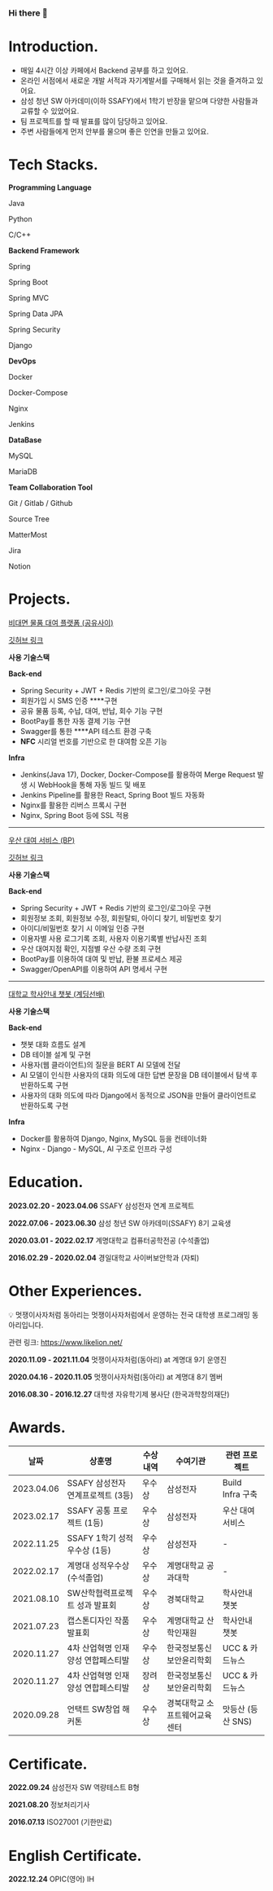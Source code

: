 ### Hi there 👋

# Introduction.

- 매일 4시간 이상 카페에서 Backend 공부를 하고 있어요.
- 온라인 서점에서 새로운 개발 서적과 자기계발서를 구매해서 읽는 것을 즐겨하고 있어요.
- 삼성 청년 SW 아카데미(이하 SSAFY)에서 1학기 반장을 맡으며 다양한 사람들과 교류할 수 있었어요.
- 팀 프로젝트를 할 때 발표를 많이 담당하고 있어요.
- 주변 사람들에게 먼저 안부를 물으며 좋은 인연을 만들고 있어요.

# Tech Stacks.

**Programming Language**

Java

Python

C/C++

**Backend Framework**

Spring

Spring Boot

Spring MVC

Spring Data JPA

Spring Security

Django

**DevOps**

Docker

Docker-Compose

Nginx

Jenkins

**DataBase**

MySQL

MariaDB

**Team Collaboration Tool**

Git / Gitlab / Github

Source Tree

MatterMost

Jira

Notion

# Projects.

[비대면 물품 대여 플랫폼 (공유사이)](https://www.notion.so/51862a77bbdd4d8ba2c28cbab7ab8884?pvs=21)

[깃허브 링크](https://github.com/miracle3070/share42)

**사용 기술스택**

**Back-end**

- Spring Security + JWT + Redis 기반의 로그인/로그아웃 구현
- 회원가입 시 SMS 인증 ****구현
- 공유 물품 등록, 수납, 대여, 반납, 회수 기능 구현
- BootPay를 통한 자동 결제 기능 구현
- Swagger를 통한 ****API 테스트 환경 구축
- **NFC** 시리얼 번호를 기반으로 한 대여함 오픈 기능

**Infra**

- Jenkins(Java 17), Docker, Docker-Compose를 활용하여 Merge Request 발생 시 WebHook을 통해 자동 빌드 및 배포
- Jenkins Pipeline를 활용한 React, Spring Boot 빌드 자동화
- Nginx를 활용한 리버스 프록시 구현
- Nginx, Spring Boot 등에 SSL 적용

---

[우산 대여 서비스 (BP)](https://www.notion.so/BP-f73909c374834406a84101edd5c9f9b9?pvs=21)

[깃허브 링크](https://github.com/miracle3070/kiosk-bp)

**사용 기술스택**

**Back-end**

- Spring Security + JWT + Redis 기반의 로그인/로그아웃 구현
- 회원정보 조회, 회원정보 수정, 회원탈퇴, 아이디 찾기, 비밀번호 찾기
- 아이디/비밀번호 찾기 시 이메일 인증 구현
- 이용자별 사용 로그기록 조회, 사용자 이용기록별 반납사진 조회
- 우산 대여지점 확인, 지점별 우산 수량 조회 구현
- BootPay를 이용하여 대여 및 반납, 환불 프로세스 제공
- Swagger/OpenAPI를 이용하여 API 명세서 구현

---

[대학교 학사안내 챗봇 (계딩선배)](https://www.notion.so/bb5956f235284e9da1f074555abcd7a7?pvs=21)

**사용 기술스택**

**Back-end**

- 챗봇 대화 흐름도 설계
- DB 테이블 설계 및 구현
- 사용자(웹 클라이언트)의 질문을 BERT AI 모델에 전달
- AI 모델이 인식한 사용자의 대화 의도에 대한 답변 문장을 DB 테이블에서 탐색 후 반환하도록 구현
- 사용자의 대화 의도에 따라 Django에서 동적으로 JSON을 만들어 클라이언트로 반환하도록 구현

**Infra**

- Docker를 활용하여 Django, Nginx, MySQL 등을 컨테이너화
- Nginx - Django - MySQL, AI 구조로 인프라 구성

# Education.

**2023.02.20 - 2023.04.06**   SSAFY 삼성전자 연계 프로젝트 

**2022.07.06 - 2023.06.30**   삼성 청년 SW 아카데미(SSAFY) 8기 교육생

**2020.03.01 - 2022.02.17**   계명대학교 컴퓨터공학전공 (수석졸업)

**2016.02.29 - 2020.02.04**   경일대학교 사이버보안학과 (자퇴)

# Other Experiences.

<aside>
💡 멋쟁이사자처럼 동아리는 멋쟁이사자처럼에서 운영하는 전국 대학생 프로그래밍 동아리입니다.

관련 링크: https://www.likelion.net/

</aside>

**2020.11.09 - 2021.11.04**  멋쟁이사자처럼(동아리) at 계명대 9기 운영진

**2020.04.16 - 2020.11.05**  멋쟁이사자처럼(동아리) at 계명대 8기 멤버

**2016.08.30 - 2016.12.27**  대학생 자유학기제 봉사단 (한국과학창의재단)

# Awards.

| 날짜 | 상훈명 | 수상내역 | 수여기관 | 관련 프로젝트 |
| --- | --- | --- | --- | --- |
| 2023.04.06 | SSAFY 삼성전자 연계프로젝트 (3등) | 우수상 | 삼성전자 | Build Infra 구축 |
| 2023.02.17 | SSAFY 공통 프로젝트 (1등) | 우수상 | 삼성전자 | 우산 대여 서비스 |
| 2022.11.25 | SSAFY 1학기 성적우수상 (1등) | 우수상 | 삼성전자 | - |
| 2022.02.17 | 계명대 성적우수상 (수석졸업) | 우수상 | 계명대학교 공과대학 | - |
| 2021.08.10 | SW산학협력프로젝트 성과 발표회 | 우수상 | 경북대학교 | 학사안내 챗봇 |
| 2021.07.23 | 캡스톤디자인 작품 발표회 | 우수상 | 계명대학교 산학인재원 | 학사안내 챗봇 |
| 2020.11.27 | 4차 산업혁명 인재양성 연합페스티발 | 우수상 | 한국정보통신보안윤리학회 | UCC & 카드뉴스 |
| 2020.11.27 | 4차 산업혁명 인재양성 연합페스티발 | 장려상 | 한국정보통신보안윤리학회 | UCC & 카드뉴스 |
| 2020.09.28 | 언택트 SW창업 해커톤 | 우수상 | 경북대학교 소프트웨어교육센터 | 맛등산 (등산 SNS) |

# Certificate.

**2022.09.24**  삼성전자 SW 역량테스트 B형

**2021.08.20**  정보처리기사

**2016.07.13**  ISO27001 (기한만료)


# English Certificate.

**2022.12.24**  OPIC(영어) IH

<!--
**miracle3070/miracle3070** is a ✨ _special_ ✨ repository because its `README.md` (this file) appears on your GitHub profile.

Here are some ideas to get you started:

- 🔭 I’m currently working on ...
- 🌱 I’m currently learning ...
- 👯 I’m looking to collaborate on ...
- 🤔 I’m looking for help with ...
- 💬 Ask me about ...
- 📫 How to reach me: ...
- 😄 Pronouns: ...
- ⚡ Fun fact: ...
-->

